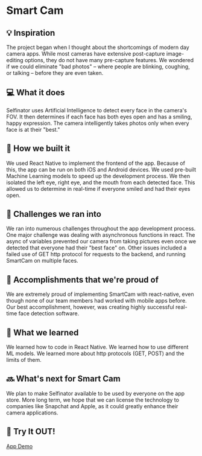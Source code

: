 # Smart Cam

## 💡 Inspiration

The project began when I thought about the shortcomings of modern day camera apps. While most cameras have extensive post-capture image-editing options, they do not have many pre-capture features. We wondered if we could eliminate "bad photos" – where people are blinking, coughing, or talking – before they are even taken.

## 💻 What it does
Selfinator uses Artificial Intelligence to detect every face in the camera's FOV. It then determines if each face has both eyes open and has a smiling, happy expression. The camera intelligently takes photos only when every face is at their "best."

## 🔨 How we built it
We used React Native to implement the frontend of the app. Because of this, the app can be run on both iOS and Android devices. We used pre-built Machine Learning models to speed up the development process. We then isolated the left eye, right eye, and the mouth from each detected face. This allowed us to determine in real-time if everyone smiled and had their eyes open.

## 🧠 Challenges we ran into
We ran into numerous challenges throughout the app development process. One major challenge was dealing with asynchronous functions in react. The async of variables prevented our camera from taking pictures even once we detected that everyone had their "best face" on. Other issues included a failed use of GET http protocol for requests to the backend, and running SmartCam on multiple faces.

## 🏅 Accomplishments that we're proud of
We are extremely proud of implementing SmartCam with react-native, even though none of our team members had worked with mobile apps before. Our best accomplishment, however, was creating highly successful real-time face detection software.

## 📖 What we learned
We learned how to code in React Native. We learned how to use different ML models. We learned more about http protocols (GET, POST) and the limits of them.

## 🔜 What's next for Smart Cam
We plan to make Selfinator available to be used by everyone on the app store. More long term, we hope that we can license the technology to companies like Snapchat and Apple, as it could greatly enhance their camera applications.

## 🙌 Try It OUT!
[App Demo](https://www.youtube.com/watch?v=-Ah46H1wutE&ab_channel=AyushGarg)
